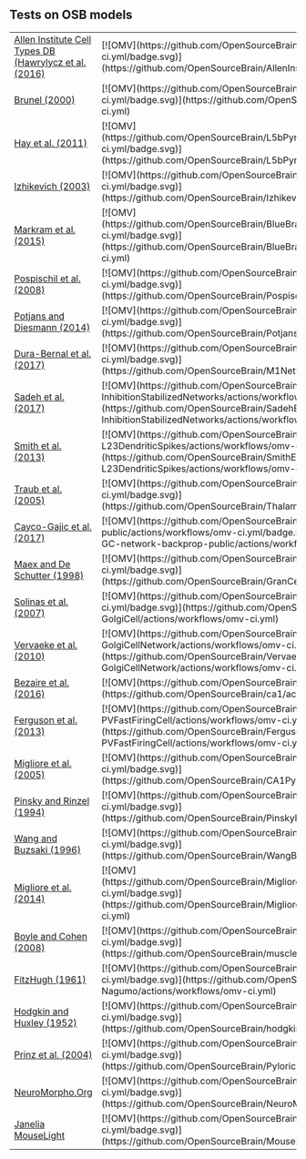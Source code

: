 
## Tests on OSB models
  <table>
 <tr><td> <a href="https://github.com/OpenSourceBrain/AllenInstituteNeuroML">Allen Institute Cell Types DB (Hawrylycz et al. (2016)</a> </td>
 <td> [![OMV](https://github.com/OpenSourceBrain/AllenInstituteNeuroML/actions/workflows/omv-ci.yml/badge.svg)](https://github.com/OpenSourceBrain/AllenInstituteNeuroML/actions/workflows/omv-ci.yml) </td>

 <td> ![OMV](https://github.com/OpenSourceBrain/AllenInstituteNeuroML/actions/workflows/omv-ci.yml/badge.svg)  </td></tr>

 <tr><td> <a href="https://github.com/OpenSourceBrain/Brunel2000">Brunel (2000)</a> </td>
 <td> [![OMV](https://github.com/OpenSourceBrain/Brunel2000/actions/workflows/omv-ci.yml/badge.svg)](https://github.com/OpenSourceBrain/Brunel2000/actions/workflows/omv-ci.yml) </td>

 <td> ![OMV](https://github.com/OpenSourceBrain/Brunel2000/actions/workflows/omv-ci.yml/badge.svg)  </td></tr>

 <tr><td> <a href="https://github.com/OpenSourceBrain/L5bPyrCellHayEtAl2011">Hay et al. (2011)</a> </td>
 <td> [![OMV](https://github.com/OpenSourceBrain/L5bPyrCellHayEtAl2011/actions/workflows/omv-ci.yml/badge.svg)](https://github.com/OpenSourceBrain/L5bPyrCellHayEtAl2011/actions/workflows/omv-ci.yml) </td>

 <td> ![OMV](https://github.com/OpenSourceBrain/L5bPyrCellHayEtAl2011/actions/workflows/omv-ci.yml/badge.svg)  </td></tr>

 <tr><td> <a href="https://github.com/OpenSourceBrain/IzhikevichModel">Izhikevich (2003)</a> </td>
 <td> [![OMV](https://github.com/OpenSourceBrain/IzhikevichModel/actions/workflows/omv-ci.yml/badge.svg)](https://github.com/OpenSourceBrain/IzhikevichModel/actions/workflows/omv-ci.yml) </td>

 <td> ![OMV](https://github.com/OpenSourceBrain/IzhikevichModel/actions/workflows/omv-ci.yml/badge.svg)  </td></tr>

 <tr><td> <a href="https://github.com/OpenSourceBrain/BlueBrainProjectShowcase">Markram et al. (2015)</a> </td>
 <td> [![OMV](https://github.com/OpenSourceBrain/BlueBrainProjectShowcase/actions/workflows/omv-ci.yml/badge.svg)](https://github.com/OpenSourceBrain/BlueBrainProjectShowcase/actions/workflows/omv-ci.yml) </td>

 <td> ![OMV](https://github.com/OpenSourceBrain/BlueBrainProjectShowcase/actions/workflows/omv-ci.yml/badge.svg)  </td></tr>

 <tr><td> <a href="https://github.com/OpenSourceBrain/PospischilEtAl2008">Pospischil et al. (2008)</a> </td>
 <td> [![OMV](https://github.com/OpenSourceBrain/PospischilEtAl2008/actions/workflows/omv-ci.yml/badge.svg)](https://github.com/OpenSourceBrain/PospischilEtAl2008/actions/workflows/omv-ci.yml) </td>

 <td> ![OMV](https://github.com/OpenSourceBrain/PospischilEtAl2008/actions/workflows/omv-ci.yml/badge.svg)  </td></tr>

 <tr><td> <a href="https://github.com/OpenSourceBrain/PotjansDiesmann2014">Potjans and Diesmann (2014)</a> </td>
 <td> [![OMV](https://github.com/OpenSourceBrain/PotjansDiesmann2014/actions/workflows/omv-ci.yml/badge.svg)](https://github.com/OpenSourceBrain/PotjansDiesmann2014/actions/workflows/omv-ci.yml) </td>

 <td> ![OMV](https://github.com/OpenSourceBrain/PotjansDiesmann2014/actions/workflows/omv-ci.yml/badge.svg)  </td></tr>

 <tr><td> <a href="https://github.com/OpenSourceBrain/M1NetworkModel">Dura-Bernal et al. (2017)</a> </td>
 <td> [![OMV](https://github.com/OpenSourceBrain/M1NetworkModel/actions/workflows/omv-ci.yml/badge.svg)](https://github.com/OpenSourceBrain/M1NetworkModel/actions/workflows/omv-ci.yml) </td>

 <td> ![OMV](https://github.com/OpenSourceBrain/M1NetworkModel/actions/workflows/omv-ci.yml/badge.svg)  </td></tr>

 <tr><td> <a href="https://github.com/OpenSourceBrain/SadehEtAl2017-InhibitionStabilizedNetworks">Sadeh et al. (2017)</a> </td>
 <td> [![OMV](https://github.com/OpenSourceBrain/SadehEtAl2017-InhibitionStabilizedNetworks/actions/workflows/omv-ci.yml/badge.svg)](https://github.com/OpenSourceBrain/SadehEtAl2017-InhibitionStabilizedNetworks/actions/workflows/omv-ci.yml) </td>

 <td> ![OMV](https://github.com/OpenSourceBrain/SadehEtAl2017-InhibitionStabilizedNetworks/actions/workflows/omv-ci.yml/badge.svg)  </td></tr>

 <tr><td> <a href="https://github.com/OpenSourceBrain/SmithEtAl2013-L23DendriticSpikes">Smith et al. (2013)</a> </td>
 <td> [![OMV](https://github.com/OpenSourceBrain/SmithEtAl2013-L23DendriticSpikes/actions/workflows/omv-ci.yml/badge.svg)](https://github.com/OpenSourceBrain/SmithEtAl2013-L23DendriticSpikes/actions/workflows/omv-ci.yml) </td>

 <td> ![OMV](https://github.com/OpenSourceBrain/SmithEtAl2013-L23DendriticSpikes/actions/workflows/omv-ci.yml/badge.svg)  </td></tr>

 <tr><td> <a href="https://github.com/OpenSourceBrain/Thalamocortical">Traub et al. (2005)</a> </td>
 <td> [![OMV](https://github.com/OpenSourceBrain/Thalamocortical/actions/workflows/omv-ci.yml/badge.svg)](https://github.com/OpenSourceBrain/Thalamocortical/actions/workflows/omv-ci.yml) </td>

 <td> ![OMV](https://github.com/OpenSourceBrain/Thalamocortical/actions/workflows/omv-ci.yml/badge.svg)  </td></tr>

 <tr><td> <a href="https://github.com/OpenSourceBrain/MF-GC-network-backprop-public">Cayco-Gajic et al. (2017)</a> </td>
 <td> [![OMV](https://github.com/OpenSourceBrain/MF-GC-network-backprop-public/actions/workflows/omv-ci.yml/badge.svg)](https://github.com/OpenSourceBrain/MF-GC-network-backprop-public/actions/workflows/omv-ci.yml) </td>

 <td> ![OMV](https://github.com/OpenSourceBrain/MF-GC-network-backprop-public/actions/workflows/omv-ci.yml/badge.svg)  </td></tr>

 <tr><td> <a href="https://github.com/OpenSourceBrain/GranCellLayer">Maex and De Schutter (1998)</a> </td>
 <td> [![OMV](https://github.com/OpenSourceBrain/GranCellLayer/actions/workflows/omv-ci.yml/badge.svg)](https://github.com/OpenSourceBrain/GranCellLayer/actions/workflows/omv-ci.yml) </td>

 <td> ![OMV](https://github.com/OpenSourceBrain/GranCellLayer/actions/workflows/omv-ci.yml/badge.svg)  </td></tr>

 <tr><td> <a href="https://github.com/OpenSourceBrain/SolinasEtAl-GolgiCell">Solinas et al. (2007)</a> </td>
 <td> [![OMV](https://github.com/OpenSourceBrain/SolinasEtAl-GolgiCell/actions/workflows/omv-ci.yml/badge.svg)](https://github.com/OpenSourceBrain/SolinasEtAl-GolgiCell/actions/workflows/omv-ci.yml) </td>

 <td> ![OMV](https://github.com/OpenSourceBrain/SolinasEtAl-GolgiCell/actions/workflows/omv-ci.yml/badge.svg)  </td></tr>

 <tr><td> <a href="https://github.com/OpenSourceBrain/VervaekeEtAl-GolgiCellNetwork">Vervaeke et al. (2010)</a> </td>
 <td> [![OMV](https://github.com/OpenSourceBrain/VervaekeEtAl-GolgiCellNetwork/actions/workflows/omv-ci.yml/badge.svg)](https://github.com/OpenSourceBrain/VervaekeEtAl-GolgiCellNetwork/actions/workflows/omv-ci.yml) </td>

 <td> ![OMV](https://github.com/OpenSourceBrain/VervaekeEtAl-GolgiCellNetwork/actions/workflows/omv-ci.yml/badge.svg)  </td></tr>

 <tr><td> <a href="https://github.com/OpenSourceBrain/ca1">Bezaire et al. (2016)</a> </td>
 <td> [![OMV](https://github.com/OpenSourceBrain/ca1/actions/workflows/omv-ci.yml/badge.svg)](https://github.com/OpenSourceBrain/ca1/actions/workflows/omv-ci.yml) </td>

 <td> ![OMV](https://github.com/OpenSourceBrain/ca1/actions/workflows/omv-ci.yml/badge.svg)  </td></tr>

 <tr><td> <a href="https://github.com/OpenSourceBrain/FergusonEtAl2013-PVFastFiringCell">Ferguson et al. (2013)</a> </td>
 <td> [![OMV](https://github.com/OpenSourceBrain/FergusonEtAl2013-PVFastFiringCell/actions/workflows/omv-ci.yml/badge.svg)](https://github.com/OpenSourceBrain/FergusonEtAl2013-PVFastFiringCell/actions/workflows/omv-ci.yml) </td>

 <td> ![OMV](https://github.com/OpenSourceBrain/FergusonEtAl2013-PVFastFiringCell/actions/workflows/omv-ci.yml/badge.svg)  </td></tr>

 <tr><td> <a href="https://github.com/OpenSourceBrain/CA1PyramidalCell">Migliore et al. (2005)</a> </td>
 <td> [![OMV](https://github.com/OpenSourceBrain/CA1PyramidalCell/actions/workflows/omv-ci.yml/badge.svg)](https://github.com/OpenSourceBrain/CA1PyramidalCell/actions/workflows/omv-ci.yml) </td>

 <td> ![OMV](https://github.com/OpenSourceBrain/CA1PyramidalCell/actions/workflows/omv-ci.yml/badge.svg)  </td></tr>

 <tr><td> <a href="https://github.com/OpenSourceBrain/PinskyRinzelModel">Pinsky and Rinzel (1994)</a> </td>
 <td> [![OMV](https://github.com/OpenSourceBrain/PinskyRinzelModel/actions/workflows/omv-ci.yml/badge.svg)](https://github.com/OpenSourceBrain/PinskyRinzelModel/actions/workflows/omv-ci.yml) </td>

 <td> ![OMV](https://github.com/OpenSourceBrain/PinskyRinzelModel/actions/workflows/omv-ci.yml/badge.svg)  </td></tr>

 <tr><td> <a href="https://github.com/OpenSourceBrain/WangBuzsaki1996">Wang and Buzsaki (1996)</a> </td>
 <td> [![OMV](https://github.com/OpenSourceBrain/WangBuzsaki1996/actions/workflows/omv-ci.yml/badge.svg)](https://github.com/OpenSourceBrain/WangBuzsaki1996/actions/workflows/omv-ci.yml) </td>

 <td> ![OMV](https://github.com/OpenSourceBrain/WangBuzsaki1996/actions/workflows/omv-ci.yml/badge.svg)  </td></tr>

 <tr><td> <a href="https://github.com/OpenSourceBrain/MiglioreEtAl14_OlfactoryBulb3D">Migliore et al. (2014)</a> </td>
 <td> [![OMV](https://github.com/OpenSourceBrain/MiglioreEtAl14_OlfactoryBulb3D/actions/workflows/omv-ci.yml/badge.svg)](https://github.com/OpenSourceBrain/MiglioreEtAl14_OlfactoryBulb3D/actions/workflows/omv-ci.yml) </td>

 <td> ![OMV](https://github.com/OpenSourceBrain/MiglioreEtAl14_OlfactoryBulb3D/actions/workflows/omv-ci.yml/badge.svg)  </td></tr>

 <tr><td> <a href="https://github.com/OpenSourceBrain/muscle_model">Boyle and Cohen (2008)</a> </td>
 <td> [![OMV](https://github.com/OpenSourceBrain/muscle_model/actions/workflows/omv-ci.yml/badge.svg)](https://github.com/OpenSourceBrain/muscle_model/actions/workflows/omv-ci.yml) </td>

 <td> ![OMV](https://github.com/OpenSourceBrain/muscle_model/actions/workflows/omv-ci.yml/badge.svg)  </td></tr>

 <tr><td> <a href="https://github.com/OpenSourceBrain/FitzHugh-Nagumo">FitzHugh (1961)</a> </td>
 <td> [![OMV](https://github.com/OpenSourceBrain/FitzHugh-Nagumo/actions/workflows/omv-ci.yml/badge.svg)](https://github.com/OpenSourceBrain/FitzHugh-Nagumo/actions/workflows/omv-ci.yml) </td>

 <td> ![OMV](https://github.com/OpenSourceBrain/FitzHugh-Nagumo/actions/workflows/omv-ci.yml/badge.svg)  </td></tr>

 <tr><td> <a href="https://github.com/OpenSourceBrain/hodgkin_huxley_tutorial">Hodgkin and Huxley (1952)</a> </td>
 <td> [![OMV](https://github.com/OpenSourceBrain/hodgkin_huxley_tutorial/actions/workflows/omv-ci.yml/badge.svg)](https://github.com/OpenSourceBrain/hodgkin_huxley_tutorial/actions/workflows/omv-ci.yml) </td>

 <td> ![OMV](https://github.com/OpenSourceBrain/hodgkin_huxley_tutorial/actions/workflows/omv-ci.yml/badge.svg)  </td></tr>

 <tr><td> <a href="https://github.com/OpenSourceBrain/PyloricNetwork">Prinz et al. (2004)</a> </td>
 <td> [![OMV](https://github.com/OpenSourceBrain/PyloricNetwork/actions/workflows/omv-ci.yml/badge.svg)](https://github.com/OpenSourceBrain/PyloricNetwork/actions/workflows/omv-ci.yml) </td>

 <td> ![OMV](https://github.com/OpenSourceBrain/PyloricNetwork/actions/workflows/omv-ci.yml/badge.svg)  </td></tr>

 <tr><td> <a href="https://github.com/OpenSourceBrain/NeuroMorpho">NeuroMorpho.Org</a> </td>
 <td> [![OMV](https://github.com/OpenSourceBrain/NeuroMorpho/actions/workflows/omv-ci.yml/badge.svg)](https://github.com/OpenSourceBrain/NeuroMorpho/actions/workflows/omv-ci.yml) </td>

 <td> ![OMV](https://github.com/OpenSourceBrain/NeuroMorpho/actions/workflows/omv-ci.yml/badge.svg)  </td></tr>

 <tr><td> <a href="https://github.com/OpenSourceBrain/MouseLightShowcase">Janelia MouseLight</a> </td>
 <td> [![OMV](https://github.com/OpenSourceBrain/MouseLightShowcase/actions/workflows/omv-ci.yml/badge.svg)](https://github.com/OpenSourceBrain/MouseLightShowcase/actions/workflows/omv-ci.yml) </td>

 <td> ![OMV](https://github.com/OpenSourceBrain/MouseLightShowcase/actions/workflows/omv-ci.yml/badge.svg)  </td></tr>

  </table>
